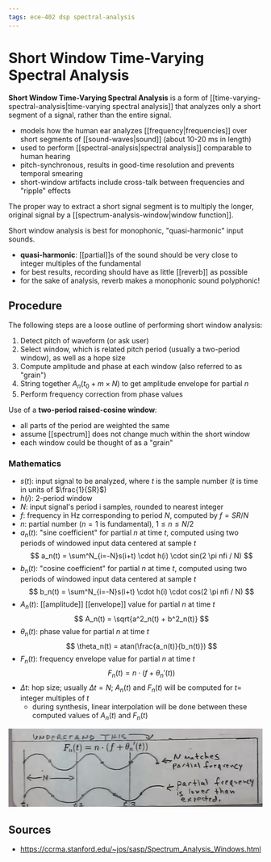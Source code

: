 ```yaml
---
tags: ece-402 dsp spectral-analysis
---
```


# Short Window Time-Varying Spectral Analysis

**Short Window Time-Varying Spectral Analysis** is a form of [[time-varying-spectral-analysis|time-varying spectral analysis]] that analyzes only a short segment of a signal, rather than the entire signal.

- models how the human ear analyzes [[frequency|frequencies]] over short segments of [[sound-waves|sound]] (about 10-20 ms in length)
- used to perform [[spectral-analysis|spectral analysis]] comparable to human hearing
- pitch-synchronous, results in good-time resolution and prevents temporal smearing
- short-window artifacts include cross-talk between frequencies and "ripple" effects

The proper way to extract a short signal segment is to multiply the longer, original signal by a [[spectrum-analysis-window|window function]].

Short window analysis is best for monophonic, "quasi-harmonic" input sounds.

- **quasi-harmonic**: [[partial]]s of the sound should be very close to integer multiples of the fundamental
- for best results, recording should have as little [[reverb]] as possible
- for the sake of analysis, reverb makes a monophonic sound polyphonic!

## Procedure

The following steps are a loose outline of performing short window analysis:

1. Detect pitch of waveform (or ask user)
2. Select window, which is related pitch period (usually a two-period window), as well as a hope size
3. Compute amplitude and phase at each window (also referred to as "grain")
4. String together $A_n(t_0 + m \times N)$ to get amplitude envelope for partial $n$
5. Perform frequency correction from phase values

Use of a **two-period raised-cosine window**:

- all parts of the period are weighted the same
- assume [[spectrum]] does not change much within the short window
- each window could be thought of as a "grain"

### Mathematics

- $s(t)$: input signal to be analyzed, where $t$ is the sample number ($t$ is time in units of $\frac{1}{SR}$)
- $h(i)$: 2-period window
- $N$: input signal's period i samples, rounded to nearest integer
- $f$: frequency in Hz corresponding to period $N$, computed by $f = SR / N$
- $n$: partial number ($n=1$ is fundamental), $1 \leq n \leq N/2$
- $a_n(t)$: "sine coefficient" for partial $n$ at time $t$, computed using two periods of windowed input data centered at sample $t$
  $$
  a_n(t) = \sum^N_{i=-N}s(i+t) \cdot h(i) \cdot sin(2 \pi nfi / N)
  $$
- $b_n(t)$: "cosine coefficient" for partial $n$ at time $t$, computed using two periods of windowed input data centered at sample $t$
  $$
  b_n(t) = \sum^N_{i=-N}s(i+t) \cdot h(i) \cdot cos(2 \pi nfi / N)
  $$
- $A_n(t)$: [[amplitude]] [[envelope]] value for partial $n$ at time $t$
  $$
  A_n(t) = \sqrt{a^2_n(t) + b^2_n(t)}
  $$
- $\theta_n(t)$: phase value for partial $n$ at time $t$
  $$
  \theta_n(t) = atan(\frac{a_n(t)}{b_n(t)})
  $$
- $F_n(t)$: frequency envelope value for partial $n$ at time $t$
  $$
  F_n(t) = n \cdot (f + \theta_n ' (t))
  $$
- $\Delta t$: hop size; usually $\Delta t = N$; $A_n(t)$ and $F_n(t)$ will be computed for $t =$ integer multiples of $t$
  - during synthesis, linear interpolation will be done between these computed values of $A_n(t)$ and $F_n(t)$

![Short window](../attachments/short-window.png)

## Sources

- <https://ccrma.stanford.edu/~jos/sasp/Spectrum_Analysis_Windows.html>

